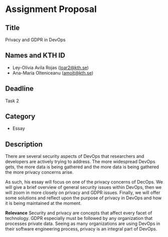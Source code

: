 
# Assignment Proposal

## Title

Privacy and GDPR in DevOps

## Names and KTH ID

  - Ley-Olivia Avila Rojas (loar2@kth.se)
  - Ana-Maria Olteniceanu (amolt@kth.se)

## Deadline

Task 2


## Category

- Essay


## Description

There are several security aspects of DevOps that researchers and developers are actively trying to address. The more widespread DevOps gets, the more data is being gathered and the more data is being gathered the more privacy concerns arise.

As such, his essay will focus on one of the privacy concerns of DecOps. We will give a brief overview of general security issues within DevOps, then we will zoom in more closely on privacy and GDPR issues. Finally, we will offer some solutions and reflect upon the purpose of privacy in DevOps and how it is being maintained at the moment.

**Relevance**
Security and privacy are concepts that affect every facet of technology. GDPR especially must be followed by any organization that processes private data. Seeing as many organizations are using DevOps in their software engineering process, privacy is an integral part of DevOps.

